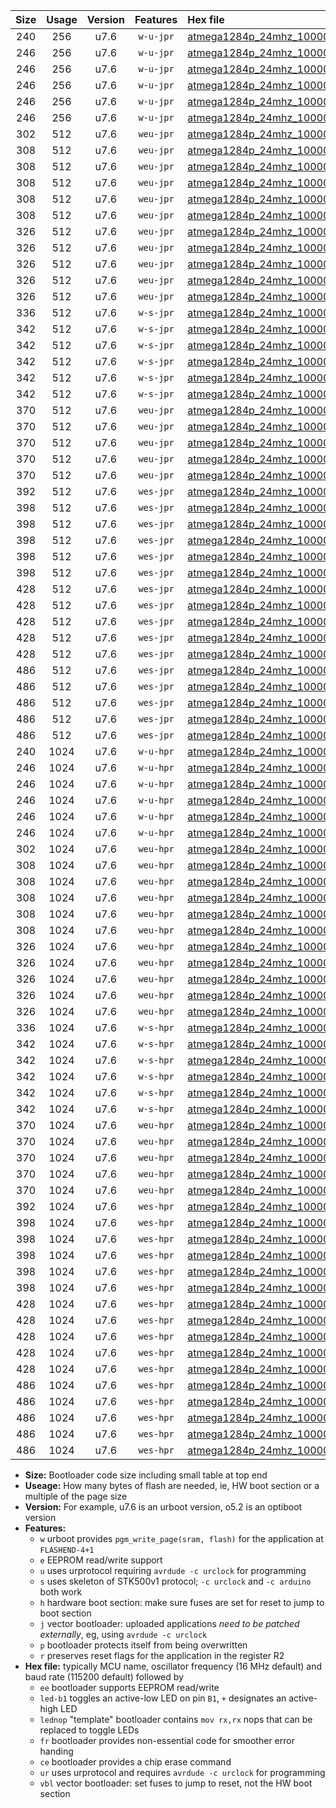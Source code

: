 |Size|Usage|Version|Features|Hex file|
|:-:|:-:|:-:|:-:|:--|
|240|256|u7.6|`w-u-jpr`|[atmega1284p_24mhz_1000000bps_ur_vbl.hex](https://raw.githubusercontent.com/stefanrueger/urboot/main//atmega1284p_24mhz_1000000bps_ur_vbl.hex)|
|246|256|u7.6|`w-u-jpr`|[atmega1284p_24mhz_1000000bps_led+b5_ur_vbl.hex](https://raw.githubusercontent.com/stefanrueger/urboot/main//atmega1284p_24mhz_1000000bps_led+b5_ur_vbl.hex)|
|246|256|u7.6|`w-u-jpr`|[atmega1284p_24mhz_1000000bps_led+b7_ur_vbl.hex](https://raw.githubusercontent.com/stefanrueger/urboot/main//atmega1284p_24mhz_1000000bps_led+b7_ur_vbl.hex)|
|246|256|u7.6|`w-u-jpr`|[atmega1284p_24mhz_1000000bps_led+c7_ur_vbl.hex](https://raw.githubusercontent.com/stefanrueger/urboot/main//atmega1284p_24mhz_1000000bps_led+c7_ur_vbl.hex)|
|246|256|u7.6|`w-u-jpr`|[atmega1284p_24mhz_1000000bps_led+d7_ur_vbl.hex](https://raw.githubusercontent.com/stefanrueger/urboot/main//atmega1284p_24mhz_1000000bps_led+d7_ur_vbl.hex)|
|246|256|u7.6|`w-u-jpr`|[atmega1284p_24mhz_1000000bps_lednop_ur_vbl.hex](https://raw.githubusercontent.com/stefanrueger/urboot/main//atmega1284p_24mhz_1000000bps_lednop_ur_vbl.hex)|
|302|512|u7.6|`weu-jpr`|[atmega1284p_24mhz_1000000bps_ee_ur_vbl.hex](https://raw.githubusercontent.com/stefanrueger/urboot/main//atmega1284p_24mhz_1000000bps_ee_ur_vbl.hex)|
|308|512|u7.6|`weu-jpr`|[atmega1284p_24mhz_1000000bps_ee_led+b5_ur_vbl.hex](https://raw.githubusercontent.com/stefanrueger/urboot/main//atmega1284p_24mhz_1000000bps_ee_led+b5_ur_vbl.hex)|
|308|512|u7.6|`weu-jpr`|[atmega1284p_24mhz_1000000bps_ee_led+b7_ur_vbl.hex](https://raw.githubusercontent.com/stefanrueger/urboot/main//atmega1284p_24mhz_1000000bps_ee_led+b7_ur_vbl.hex)|
|308|512|u7.6|`weu-jpr`|[atmega1284p_24mhz_1000000bps_ee_led+c7_ur_vbl.hex](https://raw.githubusercontent.com/stefanrueger/urboot/main//atmega1284p_24mhz_1000000bps_ee_led+c7_ur_vbl.hex)|
|308|512|u7.6|`weu-jpr`|[atmega1284p_24mhz_1000000bps_ee_led+d7_ur_vbl.hex](https://raw.githubusercontent.com/stefanrueger/urboot/main//atmega1284p_24mhz_1000000bps_ee_led+d7_ur_vbl.hex)|
|308|512|u7.6|`weu-jpr`|[atmega1284p_24mhz_1000000bps_ee_lednop_ur_vbl.hex](https://raw.githubusercontent.com/stefanrueger/urboot/main//atmega1284p_24mhz_1000000bps_ee_lednop_ur_vbl.hex)|
|326|512|u7.6|`weu-jpr`|[atmega1284p_24mhz_1000000bps_ee_led+b5_fr_ur_vbl.hex](https://raw.githubusercontent.com/stefanrueger/urboot/main//atmega1284p_24mhz_1000000bps_ee_led+b5_fr_ur_vbl.hex)|
|326|512|u7.6|`weu-jpr`|[atmega1284p_24mhz_1000000bps_ee_led+b7_fr_ur_vbl.hex](https://raw.githubusercontent.com/stefanrueger/urboot/main//atmega1284p_24mhz_1000000bps_ee_led+b7_fr_ur_vbl.hex)|
|326|512|u7.6|`weu-jpr`|[atmega1284p_24mhz_1000000bps_ee_led+c7_fr_ur_vbl.hex](https://raw.githubusercontent.com/stefanrueger/urboot/main//atmega1284p_24mhz_1000000bps_ee_led+c7_fr_ur_vbl.hex)|
|326|512|u7.6|`weu-jpr`|[atmega1284p_24mhz_1000000bps_ee_led+d7_fr_ur_vbl.hex](https://raw.githubusercontent.com/stefanrueger/urboot/main//atmega1284p_24mhz_1000000bps_ee_led+d7_fr_ur_vbl.hex)|
|326|512|u7.6|`weu-jpr`|[atmega1284p_24mhz_1000000bps_ee_lednop_fr_ur_vbl.hex](https://raw.githubusercontent.com/stefanrueger/urboot/main//atmega1284p_24mhz_1000000bps_ee_lednop_fr_ur_vbl.hex)|
|336|512|u7.6|`w-s-jpr`|[atmega1284p_24mhz_1000000bps_vbl.hex](https://raw.githubusercontent.com/stefanrueger/urboot/main//atmega1284p_24mhz_1000000bps_vbl.hex)|
|342|512|u7.6|`w-s-jpr`|[atmega1284p_24mhz_1000000bps_led+b5_vbl.hex](https://raw.githubusercontent.com/stefanrueger/urboot/main//atmega1284p_24mhz_1000000bps_led+b5_vbl.hex)|
|342|512|u7.6|`w-s-jpr`|[atmega1284p_24mhz_1000000bps_led+b7_vbl.hex](https://raw.githubusercontent.com/stefanrueger/urboot/main//atmega1284p_24mhz_1000000bps_led+b7_vbl.hex)|
|342|512|u7.6|`w-s-jpr`|[atmega1284p_24mhz_1000000bps_led+c7_vbl.hex](https://raw.githubusercontent.com/stefanrueger/urboot/main//atmega1284p_24mhz_1000000bps_led+c7_vbl.hex)|
|342|512|u7.6|`w-s-jpr`|[atmega1284p_24mhz_1000000bps_led+d7_vbl.hex](https://raw.githubusercontent.com/stefanrueger/urboot/main//atmega1284p_24mhz_1000000bps_led+d7_vbl.hex)|
|342|512|u7.6|`w-s-jpr`|[atmega1284p_24mhz_1000000bps_lednop_vbl.hex](https://raw.githubusercontent.com/stefanrueger/urboot/main//atmega1284p_24mhz_1000000bps_lednop_vbl.hex)|
|370|512|u7.6|`weu-jpr`|[atmega1284p_24mhz_1000000bps_ee_led+b5_fr_ce_ur_vbl.hex](https://raw.githubusercontent.com/stefanrueger/urboot/main//atmega1284p_24mhz_1000000bps_ee_led+b5_fr_ce_ur_vbl.hex)|
|370|512|u7.6|`weu-jpr`|[atmega1284p_24mhz_1000000bps_ee_led+b7_fr_ce_ur_vbl.hex](https://raw.githubusercontent.com/stefanrueger/urboot/main//atmega1284p_24mhz_1000000bps_ee_led+b7_fr_ce_ur_vbl.hex)|
|370|512|u7.6|`weu-jpr`|[atmega1284p_24mhz_1000000bps_ee_led+c7_fr_ce_ur_vbl.hex](https://raw.githubusercontent.com/stefanrueger/urboot/main//atmega1284p_24mhz_1000000bps_ee_led+c7_fr_ce_ur_vbl.hex)|
|370|512|u7.6|`weu-jpr`|[atmega1284p_24mhz_1000000bps_ee_led+d7_fr_ce_ur_vbl.hex](https://raw.githubusercontent.com/stefanrueger/urboot/main//atmega1284p_24mhz_1000000bps_ee_led+d7_fr_ce_ur_vbl.hex)|
|370|512|u7.6|`weu-jpr`|[atmega1284p_24mhz_1000000bps_ee_lednop_fr_ce_ur_vbl.hex](https://raw.githubusercontent.com/stefanrueger/urboot/main//atmega1284p_24mhz_1000000bps_ee_lednop_fr_ce_ur_vbl.hex)|
|392|512|u7.6|`wes-jpr`|[atmega1284p_24mhz_1000000bps_ee_vbl.hex](https://raw.githubusercontent.com/stefanrueger/urboot/main//atmega1284p_24mhz_1000000bps_ee_vbl.hex)|
|398|512|u7.6|`wes-jpr`|[atmega1284p_24mhz_1000000bps_ee_led+b5_vbl.hex](https://raw.githubusercontent.com/stefanrueger/urboot/main//atmega1284p_24mhz_1000000bps_ee_led+b5_vbl.hex)|
|398|512|u7.6|`wes-jpr`|[atmega1284p_24mhz_1000000bps_ee_led+b7_vbl.hex](https://raw.githubusercontent.com/stefanrueger/urboot/main//atmega1284p_24mhz_1000000bps_ee_led+b7_vbl.hex)|
|398|512|u7.6|`wes-jpr`|[atmega1284p_24mhz_1000000bps_ee_led+c7_vbl.hex](https://raw.githubusercontent.com/stefanrueger/urboot/main//atmega1284p_24mhz_1000000bps_ee_led+c7_vbl.hex)|
|398|512|u7.6|`wes-jpr`|[atmega1284p_24mhz_1000000bps_ee_led+d7_vbl.hex](https://raw.githubusercontent.com/stefanrueger/urboot/main//atmega1284p_24mhz_1000000bps_ee_led+d7_vbl.hex)|
|398|512|u7.6|`wes-jpr`|[atmega1284p_24mhz_1000000bps_ee_lednop_vbl.hex](https://raw.githubusercontent.com/stefanrueger/urboot/main//atmega1284p_24mhz_1000000bps_ee_lednop_vbl.hex)|
|428|512|u7.6|`wes-jpr`|[atmega1284p_24mhz_1000000bps_ee_led+b5_fr_vbl.hex](https://raw.githubusercontent.com/stefanrueger/urboot/main//atmega1284p_24mhz_1000000bps_ee_led+b5_fr_vbl.hex)|
|428|512|u7.6|`wes-jpr`|[atmega1284p_24mhz_1000000bps_ee_led+b7_fr_vbl.hex](https://raw.githubusercontent.com/stefanrueger/urboot/main//atmega1284p_24mhz_1000000bps_ee_led+b7_fr_vbl.hex)|
|428|512|u7.6|`wes-jpr`|[atmega1284p_24mhz_1000000bps_ee_led+c7_fr_vbl.hex](https://raw.githubusercontent.com/stefanrueger/urboot/main//atmega1284p_24mhz_1000000bps_ee_led+c7_fr_vbl.hex)|
|428|512|u7.6|`wes-jpr`|[atmega1284p_24mhz_1000000bps_ee_led+d7_fr_vbl.hex](https://raw.githubusercontent.com/stefanrueger/urboot/main//atmega1284p_24mhz_1000000bps_ee_led+d7_fr_vbl.hex)|
|428|512|u7.6|`wes-jpr`|[atmega1284p_24mhz_1000000bps_ee_lednop_fr_vbl.hex](https://raw.githubusercontent.com/stefanrueger/urboot/main//atmega1284p_24mhz_1000000bps_ee_lednop_fr_vbl.hex)|
|486|512|u7.6|`wes-jpr`|[atmega1284p_24mhz_1000000bps_ee_led+b5_fr_ce_vbl.hex](https://raw.githubusercontent.com/stefanrueger/urboot/main//atmega1284p_24mhz_1000000bps_ee_led+b5_fr_ce_vbl.hex)|
|486|512|u7.6|`wes-jpr`|[atmega1284p_24mhz_1000000bps_ee_led+b7_fr_ce_vbl.hex](https://raw.githubusercontent.com/stefanrueger/urboot/main//atmega1284p_24mhz_1000000bps_ee_led+b7_fr_ce_vbl.hex)|
|486|512|u7.6|`wes-jpr`|[atmega1284p_24mhz_1000000bps_ee_led+c7_fr_ce_vbl.hex](https://raw.githubusercontent.com/stefanrueger/urboot/main//atmega1284p_24mhz_1000000bps_ee_led+c7_fr_ce_vbl.hex)|
|486|512|u7.6|`wes-jpr`|[atmega1284p_24mhz_1000000bps_ee_led+d7_fr_ce_vbl.hex](https://raw.githubusercontent.com/stefanrueger/urboot/main//atmega1284p_24mhz_1000000bps_ee_led+d7_fr_ce_vbl.hex)|
|486|512|u7.6|`wes-jpr`|[atmega1284p_24mhz_1000000bps_ee_lednop_fr_ce_vbl.hex](https://raw.githubusercontent.com/stefanrueger/urboot/main//atmega1284p_24mhz_1000000bps_ee_lednop_fr_ce_vbl.hex)|
|240|1024|u7.6|`w-u-hpr`|[atmega1284p_24mhz_1000000bps_ur.hex](https://raw.githubusercontent.com/stefanrueger/urboot/main//atmega1284p_24mhz_1000000bps_ur.hex)|
|246|1024|u7.6|`w-u-hpr`|[atmega1284p_24mhz_1000000bps_led+b5_ur.hex](https://raw.githubusercontent.com/stefanrueger/urboot/main//atmega1284p_24mhz_1000000bps_led+b5_ur.hex)|
|246|1024|u7.6|`w-u-hpr`|[atmega1284p_24mhz_1000000bps_led+b7_ur.hex](https://raw.githubusercontent.com/stefanrueger/urboot/main//atmega1284p_24mhz_1000000bps_led+b7_ur.hex)|
|246|1024|u7.6|`w-u-hpr`|[atmega1284p_24mhz_1000000bps_led+c7_ur.hex](https://raw.githubusercontent.com/stefanrueger/urboot/main//atmega1284p_24mhz_1000000bps_led+c7_ur.hex)|
|246|1024|u7.6|`w-u-hpr`|[atmega1284p_24mhz_1000000bps_led+d7_ur.hex](https://raw.githubusercontent.com/stefanrueger/urboot/main//atmega1284p_24mhz_1000000bps_led+d7_ur.hex)|
|246|1024|u7.6|`w-u-hpr`|[atmega1284p_24mhz_1000000bps_lednop_ur.hex](https://raw.githubusercontent.com/stefanrueger/urboot/main//atmega1284p_24mhz_1000000bps_lednop_ur.hex)|
|302|1024|u7.6|`weu-hpr`|[atmega1284p_24mhz_1000000bps_ee_ur.hex](https://raw.githubusercontent.com/stefanrueger/urboot/main//atmega1284p_24mhz_1000000bps_ee_ur.hex)|
|308|1024|u7.6|`weu-hpr`|[atmega1284p_24mhz_1000000bps_ee_led+b5_ur.hex](https://raw.githubusercontent.com/stefanrueger/urboot/main//atmega1284p_24mhz_1000000bps_ee_led+b5_ur.hex)|
|308|1024|u7.6|`weu-hpr`|[atmega1284p_24mhz_1000000bps_ee_led+b7_ur.hex](https://raw.githubusercontent.com/stefanrueger/urboot/main//atmega1284p_24mhz_1000000bps_ee_led+b7_ur.hex)|
|308|1024|u7.6|`weu-hpr`|[atmega1284p_24mhz_1000000bps_ee_led+c7_ur.hex](https://raw.githubusercontent.com/stefanrueger/urboot/main//atmega1284p_24mhz_1000000bps_ee_led+c7_ur.hex)|
|308|1024|u7.6|`weu-hpr`|[atmega1284p_24mhz_1000000bps_ee_led+d7_ur.hex](https://raw.githubusercontent.com/stefanrueger/urboot/main//atmega1284p_24mhz_1000000bps_ee_led+d7_ur.hex)|
|308|1024|u7.6|`weu-hpr`|[atmega1284p_24mhz_1000000bps_ee_lednop_ur.hex](https://raw.githubusercontent.com/stefanrueger/urboot/main//atmega1284p_24mhz_1000000bps_ee_lednop_ur.hex)|
|326|1024|u7.6|`weu-hpr`|[atmega1284p_24mhz_1000000bps_ee_led+b5_fr_ur.hex](https://raw.githubusercontent.com/stefanrueger/urboot/main//atmega1284p_24mhz_1000000bps_ee_led+b5_fr_ur.hex)|
|326|1024|u7.6|`weu-hpr`|[atmega1284p_24mhz_1000000bps_ee_led+b7_fr_ur.hex](https://raw.githubusercontent.com/stefanrueger/urboot/main//atmega1284p_24mhz_1000000bps_ee_led+b7_fr_ur.hex)|
|326|1024|u7.6|`weu-hpr`|[atmega1284p_24mhz_1000000bps_ee_led+c7_fr_ur.hex](https://raw.githubusercontent.com/stefanrueger/urboot/main//atmega1284p_24mhz_1000000bps_ee_led+c7_fr_ur.hex)|
|326|1024|u7.6|`weu-hpr`|[atmega1284p_24mhz_1000000bps_ee_led+d7_fr_ur.hex](https://raw.githubusercontent.com/stefanrueger/urboot/main//atmega1284p_24mhz_1000000bps_ee_led+d7_fr_ur.hex)|
|326|1024|u7.6|`weu-hpr`|[atmega1284p_24mhz_1000000bps_ee_lednop_fr_ur.hex](https://raw.githubusercontent.com/stefanrueger/urboot/main//atmega1284p_24mhz_1000000bps_ee_lednop_fr_ur.hex)|
|336|1024|u7.6|`w-s-hpr`|[atmega1284p_24mhz_1000000bps.hex](https://raw.githubusercontent.com/stefanrueger/urboot/main//atmega1284p_24mhz_1000000bps.hex)|
|342|1024|u7.6|`w-s-hpr`|[atmega1284p_24mhz_1000000bps_led+b5.hex](https://raw.githubusercontent.com/stefanrueger/urboot/main//atmega1284p_24mhz_1000000bps_led+b5.hex)|
|342|1024|u7.6|`w-s-hpr`|[atmega1284p_24mhz_1000000bps_led+b7.hex](https://raw.githubusercontent.com/stefanrueger/urboot/main//atmega1284p_24mhz_1000000bps_led+b7.hex)|
|342|1024|u7.6|`w-s-hpr`|[atmega1284p_24mhz_1000000bps_led+c7.hex](https://raw.githubusercontent.com/stefanrueger/urboot/main//atmega1284p_24mhz_1000000bps_led+c7.hex)|
|342|1024|u7.6|`w-s-hpr`|[atmega1284p_24mhz_1000000bps_led+d7.hex](https://raw.githubusercontent.com/stefanrueger/urboot/main//atmega1284p_24mhz_1000000bps_led+d7.hex)|
|342|1024|u7.6|`w-s-hpr`|[atmega1284p_24mhz_1000000bps_lednop.hex](https://raw.githubusercontent.com/stefanrueger/urboot/main//atmega1284p_24mhz_1000000bps_lednop.hex)|
|370|1024|u7.6|`weu-hpr`|[atmega1284p_24mhz_1000000bps_ee_led+b5_fr_ce_ur.hex](https://raw.githubusercontent.com/stefanrueger/urboot/main//atmega1284p_24mhz_1000000bps_ee_led+b5_fr_ce_ur.hex)|
|370|1024|u7.6|`weu-hpr`|[atmega1284p_24mhz_1000000bps_ee_led+b7_fr_ce_ur.hex](https://raw.githubusercontent.com/stefanrueger/urboot/main//atmega1284p_24mhz_1000000bps_ee_led+b7_fr_ce_ur.hex)|
|370|1024|u7.6|`weu-hpr`|[atmega1284p_24mhz_1000000bps_ee_led+c7_fr_ce_ur.hex](https://raw.githubusercontent.com/stefanrueger/urboot/main//atmega1284p_24mhz_1000000bps_ee_led+c7_fr_ce_ur.hex)|
|370|1024|u7.6|`weu-hpr`|[atmega1284p_24mhz_1000000bps_ee_led+d7_fr_ce_ur.hex](https://raw.githubusercontent.com/stefanrueger/urboot/main//atmega1284p_24mhz_1000000bps_ee_led+d7_fr_ce_ur.hex)|
|370|1024|u7.6|`weu-hpr`|[atmega1284p_24mhz_1000000bps_ee_lednop_fr_ce_ur.hex](https://raw.githubusercontent.com/stefanrueger/urboot/main//atmega1284p_24mhz_1000000bps_ee_lednop_fr_ce_ur.hex)|
|392|1024|u7.6|`wes-hpr`|[atmega1284p_24mhz_1000000bps_ee.hex](https://raw.githubusercontent.com/stefanrueger/urboot/main//atmega1284p_24mhz_1000000bps_ee.hex)|
|398|1024|u7.6|`wes-hpr`|[atmega1284p_24mhz_1000000bps_ee_led+b5.hex](https://raw.githubusercontent.com/stefanrueger/urboot/main//atmega1284p_24mhz_1000000bps_ee_led+b5.hex)|
|398|1024|u7.6|`wes-hpr`|[atmega1284p_24mhz_1000000bps_ee_led+b7.hex](https://raw.githubusercontent.com/stefanrueger/urboot/main//atmega1284p_24mhz_1000000bps_ee_led+b7.hex)|
|398|1024|u7.6|`wes-hpr`|[atmega1284p_24mhz_1000000bps_ee_led+c7.hex](https://raw.githubusercontent.com/stefanrueger/urboot/main//atmega1284p_24mhz_1000000bps_ee_led+c7.hex)|
|398|1024|u7.6|`wes-hpr`|[atmega1284p_24mhz_1000000bps_ee_led+d7.hex](https://raw.githubusercontent.com/stefanrueger/urboot/main//atmega1284p_24mhz_1000000bps_ee_led+d7.hex)|
|398|1024|u7.6|`wes-hpr`|[atmega1284p_24mhz_1000000bps_ee_lednop.hex](https://raw.githubusercontent.com/stefanrueger/urboot/main//atmega1284p_24mhz_1000000bps_ee_lednop.hex)|
|428|1024|u7.6|`wes-hpr`|[atmega1284p_24mhz_1000000bps_ee_led+b5_fr.hex](https://raw.githubusercontent.com/stefanrueger/urboot/main//atmega1284p_24mhz_1000000bps_ee_led+b5_fr.hex)|
|428|1024|u7.6|`wes-hpr`|[atmega1284p_24mhz_1000000bps_ee_led+b7_fr.hex](https://raw.githubusercontent.com/stefanrueger/urboot/main//atmega1284p_24mhz_1000000bps_ee_led+b7_fr.hex)|
|428|1024|u7.6|`wes-hpr`|[atmega1284p_24mhz_1000000bps_ee_led+c7_fr.hex](https://raw.githubusercontent.com/stefanrueger/urboot/main//atmega1284p_24mhz_1000000bps_ee_led+c7_fr.hex)|
|428|1024|u7.6|`wes-hpr`|[atmega1284p_24mhz_1000000bps_ee_led+d7_fr.hex](https://raw.githubusercontent.com/stefanrueger/urboot/main//atmega1284p_24mhz_1000000bps_ee_led+d7_fr.hex)|
|428|1024|u7.6|`wes-hpr`|[atmega1284p_24mhz_1000000bps_ee_lednop_fr.hex](https://raw.githubusercontent.com/stefanrueger/urboot/main//atmega1284p_24mhz_1000000bps_ee_lednop_fr.hex)|
|486|1024|u7.6|`wes-hpr`|[atmega1284p_24mhz_1000000bps_ee_led+b5_fr_ce.hex](https://raw.githubusercontent.com/stefanrueger/urboot/main//atmega1284p_24mhz_1000000bps_ee_led+b5_fr_ce.hex)|
|486|1024|u7.6|`wes-hpr`|[atmega1284p_24mhz_1000000bps_ee_led+b7_fr_ce.hex](https://raw.githubusercontent.com/stefanrueger/urboot/main//atmega1284p_24mhz_1000000bps_ee_led+b7_fr_ce.hex)|
|486|1024|u7.6|`wes-hpr`|[atmega1284p_24mhz_1000000bps_ee_led+c7_fr_ce.hex](https://raw.githubusercontent.com/stefanrueger/urboot/main//atmega1284p_24mhz_1000000bps_ee_led+c7_fr_ce.hex)|
|486|1024|u7.6|`wes-hpr`|[atmega1284p_24mhz_1000000bps_ee_led+d7_fr_ce.hex](https://raw.githubusercontent.com/stefanrueger/urboot/main//atmega1284p_24mhz_1000000bps_ee_led+d7_fr_ce.hex)|
|486|1024|u7.6|`wes-hpr`|[atmega1284p_24mhz_1000000bps_ee_lednop_fr_ce.hex](https://raw.githubusercontent.com/stefanrueger/urboot/main//atmega1284p_24mhz_1000000bps_ee_lednop_fr_ce.hex)|

- **Size:** Bootloader code size including small table at top end
- **Useage:** How many bytes of flash are needed, ie, HW boot section or a multiple of the page size
- **Version:** For example, u7.6 is an urboot version, o5.2 is an optiboot version
- **Features:**
  + `w` urboot provides `pgm_write_page(sram, flash)` for the application at `FLASHEND-4+1`
  + `e` EEPROM read/write support
  + `u` uses urprotocol requiring `avrdude -c urclock` for programming
  + `s` uses skeleton of STK500v1 protocol; `-c urclock` and `-c arduino` both work
  + `h` hardware boot section: make sure fuses are set for reset to jump to boot section
  + `j` vector bootloader: uploaded applications *need to be patched externally*, eg, using `avrdude -c urclock`
  + `p` bootloader protects itself from being overwritten
  + `r` preserves reset flags for the application in the register R2
- **Hex file:** typically MCU name, oscillator frequency (16 MHz default) and baud rate (115200 default) followed by
  + `ee` bootloader supports EEPROM read/write
  + `led-b1` toggles an active-low LED on pin `B1`, `+` designates an active-high LED
  + `lednop` "template" bootloader contains `mov rx,rx` nops that can be replaced to toggle LEDs
  + `fr` bootloader provides non-essential code for smoother error handing
  + `ce` bootloader provides a chip erase command
  + `ur` uses urprotocol and requires `avrdude -c urclock` for programming
  + `vbl` vector bootloader: set fuses to jump to reset, not the HW boot section
